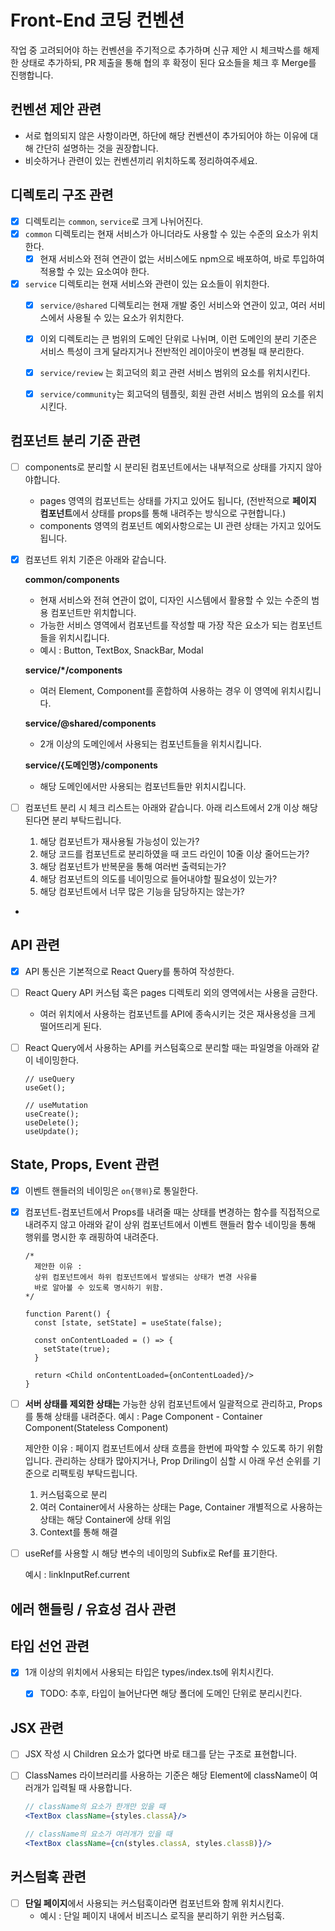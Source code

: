# Front-End 코딩 컨벤션

작업 중 고려되어야 하는 컨벤션을 주기적으로 추가하며
신규 제안 시 체크박스를 해제한 상태로 추가하되, PR 제출을 통해 협의 후 확정이 된다 요소들을 체크 후 Merge를 진행합니다.



## 컨벤션 제안 관련

* 서로 협의되지 않은 사항이라면, 하단에 해당 컨벤션이 추가되어야 하는 이유에 대해 간단히 설명하는 것을 권장합니다.
* 비슷하거나 관련이 있는 컨벤션끼리 위치하도록 정리하여주세요.



## 디렉토리 구조 관련

* [x] 디렉토리는 `common`, `service`로 크게 나뉘어진다.
* [x] `common` 디렉토리는 현재 서비스가 아니더라도 사용할 수 있는 수준의 요소가 위치한다.
  * [x] 현재 서비스와 전혀 연관이 없는 서비스에도 npm으로 배포하여, 바로 투입하여 적용할 수 있는 요소여야 한다.
* [x] `service` 디렉토리는 현재 서비스와 관련이 있는 요소들이 위치한다.
  * [x] `service/@shared` 디렉토리는 현재 개발 중인 서비스와 연관이 있고, 여러 서비스에서 사용될 수 있는 요소가 위치한다.
  * [x] 이외 디렉토리는 큰 범위의 도메인 단위로 나뉘며, 이런 도메인의 분리 기준은 서비스 특성이 크게 달라지거나 전반적인 레이아웃이 변경될 때 분리한다.
  * [x] `service/review` 는 회고덕의 회고 관련 서비스 범위의 요소를 위치시킨다.
  * [x] `service/community`는 회고덕의 템플릿, 회원 관련 서비스 범위의 요소를 위치시킨다.



## 컴포넌트 분리 기준 관련

* [ ] components로 분리할 시 분리된 컴포넌트에서는 내부적으로 상태를 가지지 않아야합니다.
  * pages 영역의 컴포넌트는 상태를 가지고 있어도 됩니다, (전반적으로 **페이지 컴포넌트**에서 상태를 props를 통해 내려주는 방식으로 구현합니다.)
  * components 영역의 컴포넌트 예외사항으로는 UI 관련 상태는 가지고 있어도 됩니다.

* [x] 컴포넌트 위치 기준은 아래와 같습니다.

  **common/components**

  * 현재 서비스와 전혀 연관이 없이, 디자인 시스템에서 활용할 수 있는 수준의 범용 컴포넌트만 위치합니다.
  * 가능한 서비스 영역에서 컴포넌트를 작성할 때 가장 작은 요소가 되는 컴포넌트들을 위치시킵니다. 
  * 예시 : Button, TextBox, SnackBar, Modal

  **service/*/components**

  * 여러 Element, Component를 혼합하여 사용하는 경우 이 영역에 위치시킵니다.

  **service/@shared/components**

  * 2개 이상의 도메인에서 사용되는 컴포넌트들을 위치시킵니다.

  **service/{도메인명}/components**

  * 해당 도메인에서만 사용되는 컴포넌트들만 위치시킵니다.

* [ ] 컴포넌트 분리 시 체크 리스트는 아래와 같습니다. 아래 리스트에서 2개 이상 해당된다면 분리 부탁드립니다.
  1. 해당 컴포넌트가 재사용될 가능성이 있는가?
  2. 해당 코드를 컴포넌트로 분리하였을 때 코드 라인이 10줄 이상 줄어드는가?
  3. 해당 컴포넌트가 반복문을 통해 여러번 출력되는가?
  4. 해당 컴포넌트의 의도를 네이밍으로 들어내야할 필요성이 있는가?
  5. 해당 컴포넌트에서 너무 많은 기능을 담당하지는 않는가?
* 



## API 관련

* [x] API 통신은 기본적으로 React Query를 통하여 작성한다.
* [ ] React Query API 커스텀 훅은 pages 디렉토리 외의 영역에서는 사용을 금한다.
  * 여러 위치에서 사용하는 컴포넌트를 API에 종속시키는 것은 재사용성을 크게 떨어뜨리게 된다.

* [ ] React Query에서 사용하는 API를 커스텀훅으로 분리할 때는 파일명을 아래와 같이 네이밍한다.

  ```react
  // useQuery
  useGet();
  
  // useMutation
  useCreate();
  useDelete();
  useUpdate();
  ```



## State, Props, Event 관련

* [x] 이벤트 핸들러의 네이밍은 `on{행위}`로 통일한다.

* [x] 컴포넌트-컴포넌트에서 Props를 내려줄 때는 상태를 변경하는 함수를 직접적으로 내려주지 않고
  아래와 같이 상위 컴포넌트에서 이벤트 핸들러 함수 네이밍을 통해 행위를 명시한 후 래핑하여 내려준다.

  ```react
  /*
  	제안한 이유 : 
  	상위 컴포넌트에서 하위 컴포넌트에서 발생되는 상태가 변경 사유를
  	바로 알아볼 수 있도록 명시하기 위함.
  */
  
  function Parent() {
  	const [state, setState] = useState(false);
    
    const onContentLoaded = () => {
      setState(true);
    }
  
  	return <Child onContentLoaded={onContentLoaded}/>
  }
  ```

* [ ] **서버 상태를 제외한 상태는** 가능한 상위 컴포넌트에서 일괄적으로 관리하고, Props를 통해 상태를 내려준다.
  예시 : Page Component - Container Component(Stateless Component)

  제안한 이유 : 페이지 컴포넌트에서 상태 흐름을 한번에 파악할 수 있도록 하기 위함입니다.
  관리하는 상태가 많아지거나, Prop Driling이 심할 시 아래 우선 순위를 기준으로 리팩토링 부탁드립니다.

  1. 커스텀훅으로 분리
  2. 여러 Container에서 사용하는 상태는 Page, Container 개별적으로 사용하는 상태는 해당 Container에 상태 위임
  3. Context를 통해 해결

* [ ] useRef를 사용할 시 해당 변수의 네이밍의 Subfix로 Ref를 표기한다.

  예시 : linkInputRef.current





## 에러 핸들링 / 유효성 검사 관련





## 타입 선언 관련

* [x] 1개 이상의 위치에서 사용되는 타입은 types/index.ts에 위치시킨다.
  * [x] TODO: 추후, 타입이 늘어난다면 해당 폴더에 도메인 단위로 분리시킨다.



## JSX 관련

* [ ] JSX 작성 시 Children 요소가 없다면 바로 태그를 닫는 구조로 표현합니다.

* [ ] ClassNames 라이브러리를 사용하는 기준은 해당 Element에 className이 여러개가 입력될 때 사용합니다.

  ```jsx
  // className의 요소가 한개만 있을 때
  <TextBox className={styles.classA}/>
  
  // className의 요소가 여러개가 있을 때
  <TextBox className={cn(styles.classA, styles.classB)}/>
  ```

  



## 커스텀훅 관련

* [ ] **단일 페이지**에서 사용되는 커스텀훅이라면 컴포넌트와 함께 위치시킨다.
  * 예시 : 단일 페이지 내에서 비즈니스 로직을 분리하기 위한 커스텀훅.